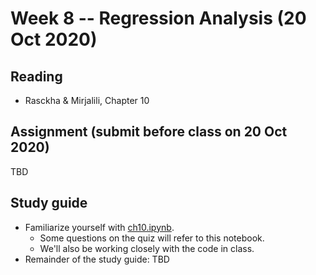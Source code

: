 
# Week 8 -- Regression Analysis (20 Oct 2020)

## Reading

* Rasckha & Mirjalili, Chapter 10

## Assignment (submit before class on 20 Oct 2020)

TBD

## Study guide

* Familiarize yourself with [ch10.ipynb](https://github.com/rasbt/python-machine-learning-book-3rd-edition/blob/master/ch10/ch10.ipynb).
    * Some questions on the quiz will refer to this notebook.
    * We'll also be working closely with the code in class.
* Remainder of the study guide: TBD
